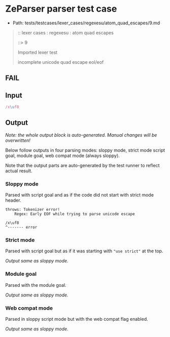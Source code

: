 # ZeParser parser test case

- Path: tests/testcases/lexer_cases/regexesu/atom_quad_escapes/9.md

> :: lexer cases : regexesu : atom quad escapes
>
> ::> 9
>
> Imported lexer test
>
> incomplete unicode quad escape eol/eof

## FAIL

## Input

`````js
/x\uf8
`````

## Output

_Note: the whole output block is auto-generated. Manual changes will be overwritten!_

Below follow outputs in four parsing modes: sloppy mode, strict mode script goal, module goal, web compat mode (always sloppy).

Note that the output parts are auto-generated by the test runner to reflect actual result.

### Sloppy mode

Parsed with script goal and as if the code did not start with strict mode header.

`````
throws: Tokenizer error!
    Regex: Early EOF while trying to parse unicode escape

/x\uf8
^------- error
`````

### Strict mode

Parsed with script goal but as if it was starting with `"use strict"` at the top.

_Output same as sloppy mode._

### Module goal

Parsed with the module goal.

_Output same as sloppy mode._

### Web compat mode

Parsed in sloppy script mode but with the web compat flag enabled.

_Output same as sloppy mode._
